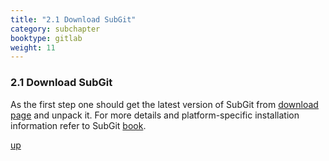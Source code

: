 ```yaml
---
title: "2.1 Download SubGit"
category: subchapter
booktype: gitlab
weight: 11
---
```


### 2.1 Download SubGit

As the first step one should get the latest version of SubGit from [download page](download.html) and unpack it. For more details and platform-specific installation information refer to SubGit [book](remote-book.html#29).

[up](#up)